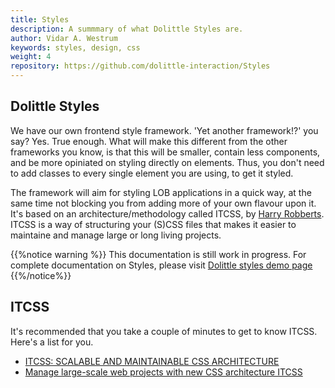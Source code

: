 ```yaml
---
title: Styles
description: A summmary of what Dolittle Styles are.
author: Vidar A. Westrum
keywords: styles, design, css
weight: 4
repository: https://github.com/dolittle-interaction/Styles
---
```


## Dolittle Styles

We have our own frontend style framework. 'Yet another framework!?' you say? Yes. True enough. What will make this different from the other frameworks you know, is that this will be smaller, contain less components, and be more opiniated on styling directly on elements. Thus, you don't need to add classes to every single element you are using, to get it styled.

The framework will aim for styling LOB applications in a quick way, at the same time not blocking you from adding more of your own flavour upon it. It's based on an architecture/methodology called ITCSS, by [Harry Robberts](https://csswizardry.com). ITCSS is a way of structuring your (S)CSS files that makes it easier to maintaine and manage large or long living projects.

{{%notice warning %}}
This documentation is still work in progress. For complete documentation on Styles, please visit [Dolittle styles demo page](https://styles.dolittle.io)
{{%/notice%}}

## ITCSS

It's recommended that you take a couple of minutes to get to know ITCSS. Here's a list for you.

- [ITCSS: SCALABLE AND MAINTAINABLE CSS ARCHITECTURE](https://www.xfive.co/blog/itcss-scalable-maintainable-css-architecture/)
- [Manage large-scale web projects with new CSS architecture ITCSS](https://www.creativebloq.com/web-design/manage-large-scale-web-projects-new-css-architecture-itcss-41514731)
